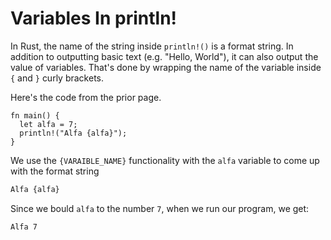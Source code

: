 # Variables In println!

In Rust, the name of the string inside
`println!()` is a format string. In addition
to outputting basic text (e.g. "Hello, World"),
it can also output the value of variables. That's
done by wrapping the name of the variable inside
`{` and `}` curly brackets.

Here's the code from the prior page.

```rust,noplayground
fn main() {
  let alfa = 7;
  println!("Alfa {alfa}");
}
```

We use the `{VARAIBLE_NAME}` functionality with
the `alfa` variable to come up with the format string

```txt
Alfa {alfa}
```

Since we bould `alfa` to the number `7`, when we
run our program, we get:

```txt
Alfa 7
```
